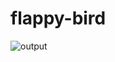 # flappy-bird

![output](https://github.com/Sawansunar56/Flappy-Golang/assets/62794662/82f61411-f4f0-4063-b994-e63e33e6807f)

